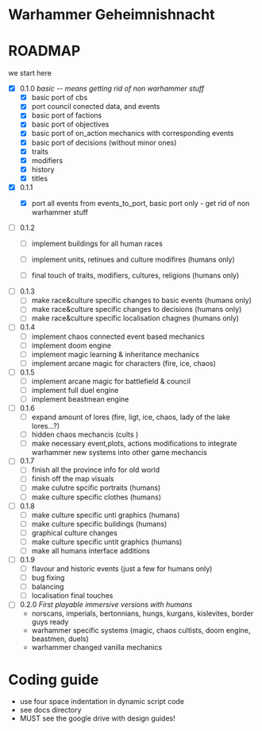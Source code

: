 Warhammer Geheimnishnacht
===============


# ROADMAP

we start here



* [x] 0.1.0 *basic -- means getting rid of non warhammer stuff*
  - [x] basic port of cbs 
  - [x] port council conected data, and events
  - [x] basic port of factions
  - [x] basic port of objectives
  - [x] basic port of on_action mechanics with corresponding events
  - [x] basic port of decisions (without minor ones)
  - [x] traits
  - [x] modifiers
  - [x] history
  - [x] titles

* [x] 0.1.1 
  - [x] port all events from events_to_port, basic port only - get rid of non warhammer stuff


* [ ] 0.1.2 
  - [ ] implement buildings for all human races 
  - [ ] implement units, retinues and culture modifires (humans only)
  - [ ] final touch of traits, modifiers, cultures, religions (humans only)


* [ ] 0.1.3
  - [ ] make race&culture specific changes to basic events (humans only)
  - [ ] make race&culture specific changes to decisions  (humans only)
  - [ ] make race&culture specific localisation chagnes (humans only)

* [ ] 0.1.4
  - [ ] implement chaos connected event based mechanics
  - [ ] implement doom engine
  - [ ] implement magic learning & inheritance mechanics
  - [ ] implement arcane magic for characters (fire, ice, chaos)

* [ ] 0.1.5
  - [ ] implement arcane magic for battlefield & council
  - [ ] implement full duel engine
  - [ ] implement beastmean engine

* [ ] 0.1.6
  - [ ] expand amount of lores (fire, ligt, ice, chaos, lady of the lake lores...?)
  - [ ] hidden chaos mechancis (cults )
  - [ ] make necessary event,plots, actions modifications to integrate warhammer new systems into other game mechancis

* [ ] 0.1.7
  - [ ] finish all the province info for old world
  - [ ] finish off the map visuals
  - [ ] make culutre spcific portraits (humans)
  - [ ] make culture specific clothes (humans)

* [ ] 0.1.8
  - [ ] make culture specific unti graphics (humans)
  - [ ] make culture specific buildings (humans)
  - [ ] graphical culture changes
  - [ ] make culture specific untit graphics (humans)
  - [ ] make all humans interface additions

* [ ] 0.1.9 
  - [ ] flavour and historic events (just a few for humans only)
  - [ ] bug fixing
  - [ ] balancing
  - [ ] localisation final touches

* [ ] 0.2.0 *First playable immersive versions with humans*
  - norscans, imperials, bertonnians, hungs, kurgans, kislevites, border guys ready 
  - warhammer specific systems (magic, chaos cultists, doom engine, beastmen, duels)
  - warhammer changed vanilla mechanics





# Coding guide
- use four space indentation in dynamic script code
- see docs directory 
- MUST see the google drive with design guides!
